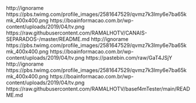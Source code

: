 <?xml version="1.0" encoding="UTF-8" standalone="yes"?>
<item>
<title>>[COLOR green]|[/COLOR][COLOR yellow]|[/COLOR][COLOR white]|[/COLOR] [COLOR mediumblue]CANAIS[/COLOR] [COLOR green][B]R[/B][/COLOR][COLORyellow][B][/B][/COLOR]TV [COLOR yellow]|[/COLOR] [COLOR white] SERVIDOR 01[/COLOR] [COLOR yellow]|[/COLOR][COLOR lime][B] F4mTester 01[/B][/COLOR]</title>
<link>http://ignorame</link>
<thumbnail>https://pbs.twimg.com/profile_images/2581647529/qvmz7k3lmy6e7ba65kmk_400x400.png</thumbnail>
<fanart>https://boainformacao.com.br/wp-content/uploads/2019/04/tv.png</fanart>
<externallink>https://raw.githubusercontent.com/RAMALHOTV/CANAIS-SEPARADOS-/master/README.md</externallink>
</item>


<item>
<title>>[COLOR green]|[/COLOR][COLOR yellow]|[/COLOR][COLOR white]|[/COLOR] [COLOR mediumblue]CANAIS[/COLOR] [COLOR green][B]R[/B][/COLOR][COLORyellow][B][/B][/COLOR]TV [COLOR yellow]|[/COLOR] [COLOR white] SERVIDOR 02[/COLOR] [COLOR yellow]|[/COLOR][COLOR lime][B] F4mTester 02[/B][/COLOR]</title>
<link>http://ignorame</link>
<thumbnail>https://pbs.twimg.com/profile_images/2581647529/qvmz7k3lmy6e7ba65kmk_400x400.png</thumbnail>
<fanart>https://boainformacao.com.br/wp-content/uploads/2019/04/tv.png</fanart>
<externallink>https://pastebin.com/raw/GaT4JSjY</externallink>
</item>


<item>
<title>>[COLOR green]|[/COLOR][COLOR yellow]|[/COLOR][COLOR white]|[/COLOR] [COLOR mediumblue]CANAIS[/COLOR] [COLOR green][B]R[/B][/COLOR][COLORyellow][B][/B][/COLOR]TV [COLOR yellow]|[/COLOR] [COLOR white]SERVIDOR-03 [/COLOR] [COLOR yellow]|[/COLOR][COLOR lime][B] F4mTester 03 [/B][/COLOR]</title>
<link>http://ignorame</link>
<thumbnail>https://pbs.twimg.com/profile_images/2581647529/qvmz7k3lmy6e7ba65kmk_400x400.png</thumbnail>
<fanart>https://boainformacao.com.br/wp-content/uploads/2019/04/tv.png</fanart>
<externallink>https://raw.githubusercontent.com/RAMALHOTV/basef4mTester/main/README.md</externallink>
</item>






 



